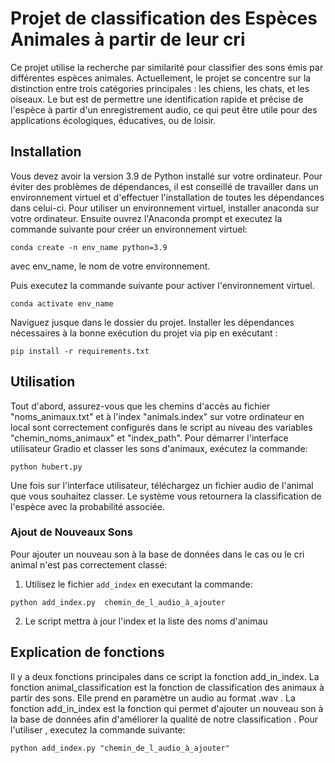 # Projet de classification des Espèces Animales à partir de leur cri

Ce projet utilise la recherche par similarité pour classifier des sons émis par différentes espèces animales. Actuellement, le projet se concentre sur la distinction entre trois catégories principales : les chiens, les chats, et les oiseaux. Le but est de permettre une identification rapide et précise de l'espèce à partir d'un enregistrement audio, ce qui peut être utile pour des applications écologiques, éducatives, ou de loisir.


## Installation
Vous devez avoir la version 3.9 de Python installé sur votre ordinateur.
Pour éviter des problèmes de dépendances, il est conseillé de travailler dans un environnement virtuel et d'effectuer l'installation de toutes les dépendances dans celui-ci.
Pour utiliser un environnement virtuel, installer anaconda sur votre ordinateur. Ensuite ouvrez l'Anaconda prompt et executez la commande suivante pour créer un environnement virtuel:
```
conda create -n env_name python=3.9
```
avec env_name, le nom de votre environnement.

Puis executez la commande suivante pour activer l'environnement virtuel.
```
conda activate env_name
```

Naviguez jusque dans le dossier du projet.
Installer les dépendances nécessaires à la bonne exécution du projet via pip en exécutant :

```
pip install -r requirements.txt
```



## Utilisation
Tout d'abord, assurez-vous que les chemins d'accès au fichier "noms_animaux.txt" et à l'index "animals.index" sur votre ordinateur en local sont correctement configurés dans le script au niveau des variables "chemin_noms_animaux" et "index_path".
Pour démarrer l'interface utilisateur Gradio et classer les sons d'animaux, exécutez la commande:

```
python hubert.py
```
Une fois sur l'interface utilisateur, téléchargez un fichier audio de l'animal que vous souhaitez classer.
Le système vous retournera la classification de l'espèce avec la probabilité associée.


### Ajout de Nouveaux Sons

Pour ajouter un nouveau son à la base de données dans le cas ou le cri animal n'est pas correctement classé:
1. Utilisez le  fichier `add_index` en executant la commande:
```
python add_index.py  chemin_de_l_audio_à_ajouter
```
2. Le script mettra à jour l'index et la liste des noms d'animau


## Explication de fonctions 
Il y a deux fonctions principales dans ce script la fonction add_in_index.
La fonction animal_classification est la fonction de classification des animaux à partir des sons. Elle prend en paramètre un audio au format .wav .
La fonction add_in_index est la fonction qui permet d'ajouter un nouveau son à la base de données afin d'améliorer la qualité de notre classification .
Pour l'utiliser , executez la commande suivante:
```
python add_index.py "chemin_de_l_audio_à_ajouter"
```
